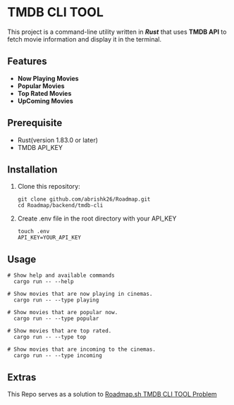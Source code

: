 # TMDB CLI TOOL
This project is a command-line utility written in **_Rust_** that uses **TMDB API** to fetch movie information and display it in the terminal.

## Features
- **Now Playing Movies**
- **Popular Movies**
- **Top Rated Movies**
- **UpComing Movies**

## Prerequisite
- Rust(version 1.83.0 or later)
- TMDB API_KEY 


## Installation
1. Clone this repository:
   ```
   git clone github.com/abrishk26/Roadmap.git
   cd Roadmap/backend/tmdb-cli
   ```
2. Create .env file in the root directory with your API_KEY
   ```
   touch .env
   API_KEY=YOUR_API_KEY
   ```

## Usage
   ```
   # Show help and available commands
     cargo run -- --help
   
   # Show movies that are now playing in cinemas.
     cargo run -- --type playing
     
   # Show movies that are popular now.
     cargo run -- --type popular
     
   # Show movies that are top rated.
     cargo run -- --type top
     
   # Show movies that are incoming to the cinemas.
     cargo run -- --type incoming
   ```

## Extras
This Repo serves as a solution to [Roadmap.sh TMDB CLI TOOL Problem](https://roadmap.sh/projects/tmdb-cli)
